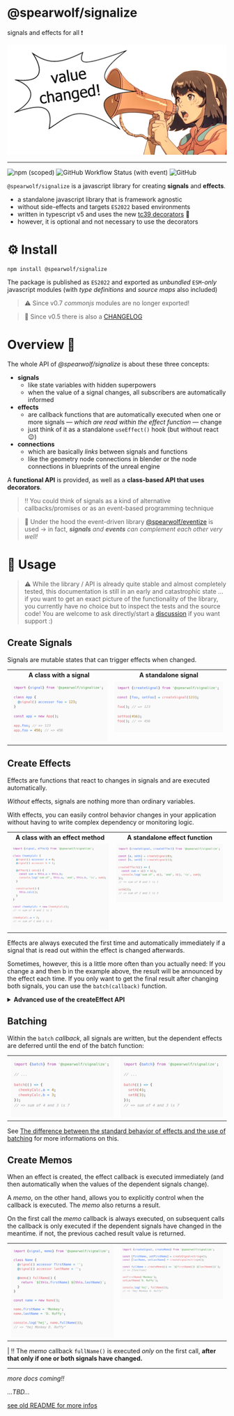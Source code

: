 # @spearwolf/signalize

signals and effects for all ❗

![signalize hero image](hero.png)

---

![npm (scoped)](https://img.shields.io/npm/v/%40spearwolf/signalize)
![GitHub Workflow Status (with event)](https://img.shields.io/github/actions/workflow/status/spearwolf/signalize/main.yml)
![GitHub](https://img.shields.io/github/license/spearwolf/signalize)

`@spearwolf/signalize` is a javascript library for creating __signals__ and __effects__.

- a standalone javascript library that is framework agnostic
- without side-effects and targets `ES2022` based environments
- written in typescript v5 and uses the new [tc39 decorators](https://github.com/tc39/proposal-decorators) :rocket:
- however, it is optional and not necessary to use the decorators

# ⚙️ Install

```shell
npm install @spearwolf/signalize
```

The package is published as `ES2022` and exported as _unbundled_ `ESM`-_only_ javascript modules
(with _type definitions_ and _source maps_ also included)

> ⚠️ Since v0.7 _commonjs_ modules are no longer exported!

> 🔎 Since v0.5 there is also a [CHANGELOG](./CHANGELOG.md)

# Overview 👀

The whole API of _@spearwolf/signalize_ is about these three concepts:

- __signals__
  - like state variables with hidden superpowers
  - when the value of a signal changes, all subscribers are automatically informed
- __effects__
  - are callback functions that are automatically executed when one or more signals &mdash; _which are read within the effect function_ &mdash; change
  - just think of it as a standalone `useEffect()` hook (but without react :wink:)
- __connections__
  - which are basically _links_ between signals and functions
  - like the geometry node connections in blender or the node connections in blueprints of the unreal engine


A __functional API__ is provided, as well as a __class-based API that uses decorators__.

> :bangbang: You could think of signals as a kind of alternative callbacks/promises or as an event-based programming technique

> 🔎 Under the hood the event-driven library [@spearwolf/eventize](https://github.com/spearwolf/eventize) is used &rarr; in fact, *__signals__ and __events__ can complement each other very well!*


# 📖 Usage

> ⚠️ While the library / API is already quite stable and almost completely tested, this documentation is still in an early and catastrophic state ... if you want to get an exact picture of the functionality of the library, you currently have no choice but to inspect the tests and the source code! You are welcome to ask directly/start a [discussion](https://github.com/spearwolf/signalize/discussions) if you want support :)

## Create Signals

Signals are mutable states that can trigger effects when changed.

<table>
  <tbody>
    <tr>
      <th>A class with a signal</th>
      <th>A standalone signal</th>
    </tr>
    <tr>
      <td valign="top">
        <picture>
          <source media="(prefers-color-scheme: dark)" srcset="https://raw.githubusercontent.com/spearwolf/signalize/main/docs/images/gists/a-class-with-a-signal--dark.png">
          <source media="(prefers-color-scheme: light)" srcset="https://raw.githubusercontent.com/spearwolf/signalize/main/docs/images/gists/a-class-with-a-signal--light.png">
          <img
            src="https://raw.githubusercontent.com/spearwolf/signalize/main/docs/images/gists/a-class-with-a-signal--light.png"
            alt="A class with a signal"
            style="max-width: 100%;"
          />
        </picture>
      </td>
      <td valign="top">
        <picture>
          <source media="(prefers-color-scheme: dark)" srcset="https://raw.githubusercontent.com/spearwolf/signalize/main/docs/images/gists/a-standalone-signal--dark.png">
          <source media="(prefers-color-scheme: light)" srcset="https://raw.githubusercontent.com/spearwolf/signalize/main/docs/images/gists/a-standalone-signal--light.png">
          <img
            src="https://raw.githubusercontent.com/spearwolf/signalize/main/docs/images/gists/a-standalone-signal--light.png"
            alt="A standalone signal"
            style="max-width: 100%;"
          />
        </picture>
      </td>
    </tr>
  </tbody>
</table>


## Create Effects

Effects are functions that react to changes in signals and are executed automatically.

_Without_ effects, signals are nothing more than ordinary variables.

With effects, you can easily control behavior changes in your application without having to write complex dependency or monitoring logic.

<table>
  <tbody>
    <tr>
      <th>A class with an effect method</th>
      <th>A standalone effect function</th>
    </tr>
    <tr>
      <td valign="top">
        <picture>
          <source media="(prefers-color-scheme: dark)" srcset="https://raw.githubusercontent.com/spearwolf/signalize/main/docs/images/gists/a-class-with-an-effect-method--dark.png">
          <source media="(prefers-color-scheme: light)" srcset="https://raw.githubusercontent.com/spearwolf/signalize/main/docs/images/gists/a-class-with-an-effect-method--light.png">
          <img
            src="https://github.com/spearwolf/signalize/raw/main/docs/images/gists/a-class-with-an-effect-method--light.png"
            alt="A class with an effect method"
            style="max-width: 100%;"
          />
        </picture>
      </td>
      <td valign="top">
        <picture>
          <source media="(prefers-color-scheme: dark)" srcset="https://raw.githubusercontent.com/spearwolf/signalize/main/docs/images/gists/a-standalone-effect-function--dark.png">
          <source media="(prefers-color-scheme: light)" srcset="https://raw.githubusercontent.com/spearwolf/signalize/main/docs/images/gists/a-standalone-effect-function--light.png">
          <img
            src="https://github.com/spearwolf/signalize/raw/main/docs/images/gists/a-standalone-effect-function--light.png"
            alt="A standalone effect function"
            style="max-width: 100%;"
          />
        </picture>
      </td>
    </tr>
  </tbody>
</table>

Effects are always executed the first time and automatically immediately if a signal that is read out within the effect is changed afterwards.

Sometimes, however, this is a little more often than you actually need: If you change a and then b in the example above, the result will be announced by the effect each time. If you only want to get the final result after changing both signals, you can use the `batch(callback)` function.

<details>
<summary><b>Advanced use of the createEffect API</b></summary>

### The full signature of createEffect

The `createEffect()` API returns an array with two functions:

```ts
const [run, destroy] = createEffect(myEffectCallback);
```

Optionally you can specify an options object as a parameter:

```ts
const [run, destroy] = createEffect(myEffectCallback, { autorun: true });
```

In which order the options and the effect callback are passed doesn't really matter. both variants are ok ..

```ts
const [run, destroy] = createEffect({ autorun: false }, myEffectCallback);
```
_(currently `autorun` is the only supported option and is `true` by default)_

### The run function

With the _run_ function you can call the effect directly.
Normally you don't need to do this yourself, because it happens automatically.

In combination with the `autorun: false` option &mdash; which prevents the effect from being called automatically &mdash; you can specify exactly the right time for the effect to be executed.
This is  useful if you want it to happen in a `setInterval()` or `requestAnimationFrame()`, for example.

### The destroy function

... is quickly explained: if you don't want to use the effect anymore, you can simply remove it by calling the _destroy_ function (if there is a _cleanup_ function, then of course it will be called finally)

### The effect callback can optionally return a cleanup function

Your _effect callback_ (which is your function that you pass to the effect as parameter) may also optionally return a _cleanup_ function.

Before calling an _effect callback_, a previously returned _cleanup_ function (if you provided it) is executed.

> 🔎 Does this behaviour look familiar? probably because this feature was inspired by [react's useEffect hook](https://react.dev/reference/react/useEffect)

#### An example of using a cleanup function

```js
const [getSelector, makeInteractive] = createSignal();

function onClick(event) {
  console.log('click! selector=', getSelector(), 'element=', event.target);
}

createEffect(() => {
  if (getSelector()) {
    const el = document.querySelector(getSelector());

    el.addEventListener('click', onClick, false);

    return () => {
      el.removeEventListener('click', onClick, false);
    };
  }
})

makeInteractive('#foo');  // foo is now interactive
makeInteractive('.bar');  // bar is now interactive, but foo is not
```

</details>

## Batching

Within the `batch` _callback_, all signals are written, but the dependent effects are deferred until the end of the batch function:

<table>
  <tbody>
    <tr>
      <td valign="top">
        <picture>
          <source media="(prefers-color-scheme: dark)" srcset="https://raw.githubusercontent.com/spearwolf/signalize/main/docs/images/gists/signal-batch-object--dark.png">
          <source media="(prefers-color-scheme: light)" srcset="https://raw.githubusercontent.com/spearwolf/signalize/main/docs/images/gists/signal-batch-object--light.png">
          <img
            src="https://github.com/spearwolf/signalize/raw/main/docs/images/gists/signal-batch-object--light.png"
            alt="Batch signals"
            style="max-width: 100%;"
          />
        </picture>
      </td>
      <td valign="top">
        <picture>
          <source media="(prefers-color-scheme: dark)" srcset="https://raw.githubusercontent.com/spearwolf/signalize/main/docs/images/gists/signal-batch-func--dark.png">
          <source media="(prefers-color-scheme: light)" srcset="https://raw.githubusercontent.com/spearwolf/signalize/main/docs/images/gists/signal-batch-func--light.png">
          <img
            src="https://github.com/spearwolf/signalize/raw/main/docs/images/gists/signal-batch-func--light.png"
            alt="Batch signals"
            style="max-width: 100%;"
          />
        </picture>
      </td>
    </tr>
  </tbody>
</table>

See [The difference between the standard behavior of effects and the use of batching](./docs/AdvancedGuide.md#the-difference-between-the-standard-behavior-of-effects-and-the-use-of-batching) for more informations on this.

## Create Memos

When an effect is created, the effect callback is executed immediately (and then automatically when the values of the dependent signals change).

A _memo_, on the other hand, allows you to explicitly control when the callback is executed. The _memo_ also returns a result.

On the first call the _memo_ callback is always executed, on subsequent calls the callback is only executed if the dependent signals have changed in the meantime. if not, the previous cached result value is returned.

<table>
  <tbody>
    <tr>
      <td valign="top">
        <picture>
          <source media="(prefers-color-scheme: dark)" srcset="https://raw.githubusercontent.com/spearwolf/signalize/main/docs/images/gists/signal-memo-class--dark.png">
          <source media="(prefers-color-scheme: light)" srcset="https://raw.githubusercontent.com/spearwolf/signalize/main/docs/images/gists/signal-memo-class--light.png">
          <img
            src="https://github.com/spearwolf/signalize/raw/main/docs/images/gists/signal-memo-class--light.png"
            alt="Batch signals"
            style="max-width: 100%;"
          />
        </picture>
      </td>
      <td valign="top">
        <picture>
          <source media="(prefers-color-scheme: dark)" srcset="https://raw.githubusercontent.com/spearwolf/signalize/main/docs/images/gists/signal-memo-func--dark.png">
          <source media="(prefers-color-scheme: light)" srcset="https://raw.githubusercontent.com/spearwolf/signalize/main/docs/images/gists/signal-memo-func--light.png">
          <img
            src="https://github.com/spearwolf/signalize/raw/main/docs/images/gists/signal-memo-func--light.png"
            alt="Batch signals"
            style="max-width: 100%;"
          />
        </picture>
      </td>
    </tr>
  </tbody>
</table>

| ‼️ The _memo_ callback `fullName()` is executed _only_ on the first call, __after that only if one or both signals have changed.__

---

_more docs coming!!_

_...TBD..._

[see old README for more infos](./README-legacy.md)
